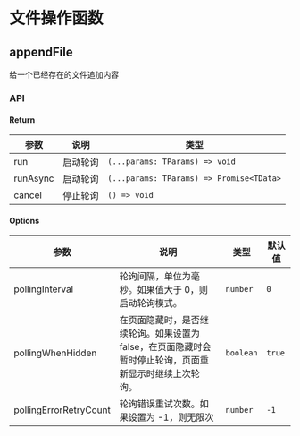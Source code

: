 # 文件操作函数

## appendFile 

给一个已经存在的文件追加内容

### API
#### Return

| 参数     | 说明     | 类型                                     |
| -------- | -------- | ---------------------------------------- |
| run      | 启动轮询 | `(...params: TParams) => void`           |
| runAsync | 启动轮询 | `(...params: TParams) => Promise<TData>` |
| cancel   | 停止轮询 | `() => void`                             |

#### Options

| 参数                   | 说明                                                                                                   | 类型      | 默认值 |
| ---------------------- | ------------------------------------------------------------------------------------------------------ | --------- | ------ |
| pollingInterval        | 轮询间隔，单位为毫秒。如果值大于 0，则启动轮询模式。                                                   | `number`  | `0`    |
| pollingWhenHidden      | 在页面隐藏时，是否继续轮询。如果设置为 false，在页面隐藏时会暂时停止轮询，页面重新显示时继续上次轮询。 | `boolean` | `true` |
| pollingErrorRetryCount | 轮询错误重试次数。如果设置为 -1，则无限次                                                              | `number`  | `-1`   |


